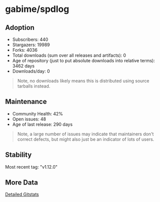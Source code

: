 # gabime/spdlog

## Adoption

- Subscribers: 440
- Stargazers: 19989
- Forks: 4036
- Total downloads (sum over all releases and artifacts): 0
- Age of repository (just to put absolute downloads into relative terms): 3462 days
- Downloads/day: 0

> Note, no downloads likely means this is distributed using source tarballs instead.

## Maintenance

- Community Health: 42%
- Open issues: 48
- Age of last release: 290 days

> Note, a large number of issues may indicate that maintainers don't correct defects, but might also
> just be an indicator of lots of users.

## Stability

Most recent tag: "v1.12.0"

## More Data

[Detailed Gitstats](/bazel-catalog/gitstats/gabime/spdlog)

